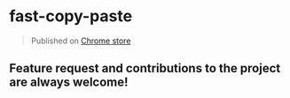 # fast-copy-paste

> Published on 
> [Chrome store](https://chrome.google.com/webstore/detail/hmpihaioaacpehkghnkmnmgmihalkmdf)


## Feature request and contributions to the project are always welcome!

